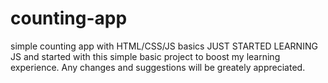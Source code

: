 # counting-app
simple counting app with HTML/CSS/JS basics
JUST STARTED LEARNING JS and started with this simple basic project to boost my learning experience.
Any changes and suggestions will be greately appreciated.
